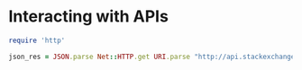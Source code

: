 # Interacting with APIs

```ruby
require 'http'

json_res = JSON.parse Net::HTTP.get URI.parse "http://api.stackexchange.com/2.2/questions?site=stackoverflow"
```


